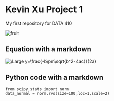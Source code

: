# Kevin Xu Project 1
My first repository for DATA 410

![fruit](https://user-images.githubusercontent.com/98488236/151635753-01e82f55-6524-4db7-ba64-a6c1b4856c9d.gif)

## Equation with a markdown
<img src="https://latex.codecogs.com/svg.latex?\Large&space;y=\frac{-b\pm\sqrt{b^2-4ac}}{2a}" title="\Large y=\frac{-b\pm\sqrt{b^2-4ac}}{2a}" />

## Python code with a markdown
```
from scipy.stats import norm
data_normal = norm.rvs(size=100,loc=1,scale=2)
```

